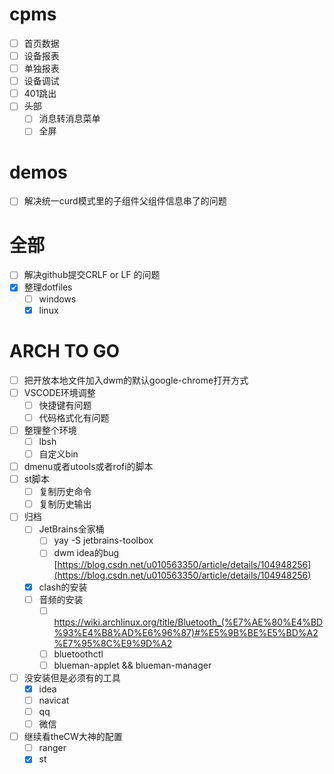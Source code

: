 # cpms
  - [ ] 首页数据
  - [ ] 设备报表
  - [ ] 单独报表
  - [ ] 设备调试
  - [ ] 401跳出
  - [ ] 头部
    - [ ] 消息转消息菜单
    - [ ] 全屏

# demos
  - [ ] 解决统一curd模式里的子组件父组件信息串了的问题

# 全部
  - [ ] 解决github提交CRLF or LF 的问题
  - [x] 整理dotfiles
    - [ ] windows
    - [x] linux

# ARCH TO GO
  - [ ] 把开放本地文件加入dwm的默认google-chrome打开方式
  - [ ] VSCODE环境调整
    - [ ] 快捷键有问题
    - [ ] 代码格式化有问题

  - [ ] 整理整个环境
    - [ ] lbsh
    - [ ] 自定义bin

  - [ ] dmenu或者utools或者rofi的脚本
  - [ ] st脚本
    - [ ] 复制历史命令
    - [ ] 复制历史输出

  - [ ] 归档
    - [ ] JetBrains全家桶
      - [ ] yay -S jetbrains-toolbox
      - [ ] dwm idea的bug [https://blog.csdn.net/u010563350/article/details/104948256](https://blog.csdn.net/u010563350/article/details/104948256)
    - [x] clash的安装
    - [ ] 音频的安装
      - [ ] https://wiki.archlinux.org/title/Bluetooth_(%E7%AE%80%E4%BD%93%E4%B8%AD%E6%96%87)#%E5%9B%BE%E5%BD%A2%E7%95%8C%E9%9D%A2
      - [ ] bluetoothctl
      - [ ] blueman-applet && blueman-manager

  - [ ] 没安装但是必须有的工具
    - [x] idea
    - [ ] navicat
    - [ ] qq
    - [ ] 微信
  - [ ] 继续看theCW大神的配置
    - [ ] ranger
    - [x] st
